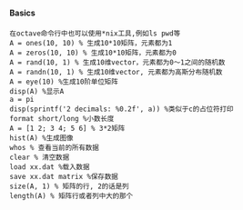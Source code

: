 #### Basics

	在octave命令行中也可以使用*nix工具,例如ls pwd等	
	A = ones(10, 10) % 生成10*10矩阵，元素都为1
	A = zeros(10, 10) % 生成10*10矩阵，元素都为0
	A = rand(10, 1) % 生成10维vector，元素都为0～1之间的随机数
	A = randn(10, 1) % 生成10维vector, 元素都为高斯分布随机数
	A = eye(10) %生成10阶单位矩阵
	disp(A) %显示A
	a = pi
	disp(sprintf('2 decimals: %0.2f', a)) %类似于c的占位符打印
	format short/long %小数长度
	A = [1 2; 3 4; 5 6] % 3*2矩阵
	hist(A) %生成图像	
	whos % 查看当前的所有数据
	clear % 清空数据
	load xx.dat %载入数据
	save xx.dat matrix %保存数据
	size(A, 1) % 矩阵的行, 2的话是列
	length(A) % 矩阵行或者列中大的那个

